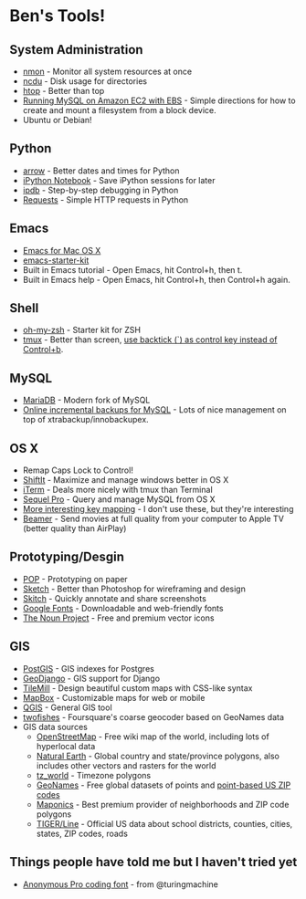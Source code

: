 Ben's Tools!
============

System Administration
---------------------
* [nmon](http://nmon.sourceforge.net/pmwiki.php) - Monitor all system resources at once
* [ncdu](http://dev.yorhel.nl/ncdu/scr) - Disk usage for directories
* [htop](http://hisham.hm/htop/) - Better than top
* [Running MySQL on Amazon EC2 with EBS](http://aws.amazon.com/articles/1663) - Simple directions for how to create and mount a filesystem from a block device.
* Ubuntu or Debian!

Python
------
* [arrow](http://crsmithdev.com/arrow/) - Better dates and times for Python
* [iPython Notebook](http://ipython.org/notebook.html) - Save iPython sessions for later
* [ipdb](http://www.gregaker.net/2012/apr/05/debugging-python-with-pdb-or-ipdb/) - Step-by-step debugging in Python
* [Requests](http://requests.readthedocs.org/en/latest/) - Simple HTTP requests in Python

Emacs
-----
* [Emacs for Mac OS X](http://emacsformacosx.com/)
* [emacs-starter-kit](https://github.com/technomancy/emacs-starter-kit)
* Built in Emacs tutorial - Open Emacs, hit Control+h, then t.
* Built in Emacs help - Open Emacs, hit Control+h, then Control+h again.

Shell
-----
* [oh-my-zsh](https://github.com/robbyrussell/oh-my-zsh) - Starter kit for ZSH
* [tmux](http://blog.hawkhost.com/2010/06/28/tmux-the-terminal-multiplexer/) - Better than screen, [use backtick (`) as control key instead of Control+b](https://github.com/aguynamedben/dotfiles/blob/master/.tmux.conf#L10).

MySQL
-----
* [MariaDB](https://mariadb.org/) - Modern fork of MySQL
* [Online incremental backups for MySQL](https://github.com/vitobotta/admin-scripts/blob/master/backup/xtrabackup.sh) - Lots of nice management on top of xtrabackup/innobackupex.

OS X
----
* Remap Caps Lock to Control!
* [ShiftIt](https://github.com/fikovnik/ShiftIt/releases) - Maximize and manage windows better in OS X
* [iTerm](http://www.iterm2.com/#/section/home) - Deals more nicely with tmux than Terminal
* [Sequel Pro](http://www.sequelpro.com/) - Query and manage MySQL from OS X
* [More interesting key mapping](http://stevelosh.com/blog/2012/10/a-modern-space-cadet/#modern-software) - I don't use these, but they're interesting
* [Beamer](http://beamer-app.com/) - Send movies at full quality from your computer to Apple TV (better quality than AirPlay)

Prototyping/Desgin
------------------
* [POP](https://popapp.in/) - Prototyping on paper
* [Sketch](http://www.bohemiancoding.com/sketch/) - Better than Photoshop for wireframing and design
* [Skitch](http://evernote.com/skitch/) - Quickly annotate and share screenshots
* [Google Fonts](https://www.google.com/fonts) - Downloadable and web-friendly fonts
* [The Noun Project](http://thenounproject.com/) - Free and premium vector icons

GIS
---
* [PostGIS](http://postgis.net/) - GIS indexes for Postgres
* [GeoDjango](https://docs.djangoproject.com/en/dev/ref/contrib/gis/) - GIS support for Django
* [TileMill](https://www.mapbox.com/tilemill/) - Design beautiful custom maps with CSS-like syntax
* [MapBox](https://www.mapbox.com/) - Customizable maps for web or mobile
* [QGIS](http://www.qgis.org/en/site/) - General GIS tool
* [twofishes](https://github.com/foursquare/twofishes) - Foursquare's coarse geocoder based on GeoNames data
* GIS data sources
  * [OpenStreetMap](http://wiki.openstreetmap.org/wiki/Downloading_data) - Free wiki map of the world, including lots of hyperlocal data
  * [Natural Earth](http://www.naturalearthdata.com/) - Global country and state/province polygons, also includes other vectors and rasters for the world
  * [tz_world](http://efele.net/maps/tz/world/) - Timezone polygons
  * [GeoNames](http://www.geonames.org/) - Free global datasets of points and [point-based US ZIP codes](http://download.geonames.org/export/zip/)
  * [Maponics](http://www.maponics.com/) - Best premium provider of neighborhoods and ZIP code polygons
  * [TIGER/Line](http://www.census.gov/geo/maps-data/data/tiger-line.html) - Official US data about school districts, counties, cities, states, ZIP codes, roads

Things people have told me but I haven't tried yet
--------------------------------------------------
* [Anonymous Pro coding font](http://www.marksimonson.com/fonts/view/anonymous-pro) - from @turingmachine